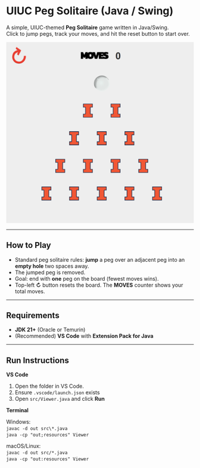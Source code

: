 # UIUC Peg Solitaire (Java / Swing)

A simple, UIUC-themed **Peg Solitaire** game written in Java/Swing.  
Click to jump pegs, track your moves, and hit the reset button to start over.

<p align="center">
  <img src="./resources/game.png" alt="" width="520">
</p>

---

## How to Play
- Standard peg solitaire rules: **jump** a peg over an adjacent peg into an **empty hole** two spaces away.  
- The jumped peg is removed.  
- Goal: end with **one** peg on the board (fewest moves wins).
- Top-left **↻** button resets the board. The **MOVES** counter shows your total moves.

---

## Requirements
- **JDK 21+** (Oracle or Temurin)
- (Recommended) **VS Code** with **Extension Pack for Java**

---

## Run Instructions
**VS Code**  
1. Open the folder in VS Code.
2. Ensure `.vscode/launch.json` exists
3. Open `src/Viewer.java` and click **Run**

**Terminal**  

Windows:  
`javac -d out src\*.java`  
`java -cp "out;resources" Viewer`  

macOS/Linux:  
`javac -d out src/*.java`  
`java -cp "out:resources" Viewer`  
